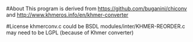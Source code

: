 #About
	This program is derived from https://github.com/buganini/chiconv
	and http://www.khmeros.info/en/khmer-converter

#License
	khmerconv.c could be BSDL
	modules/inter/KHMER-REORDER.c may need to be LGPL (because of Khmer converter)
